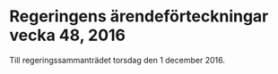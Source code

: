 # Regeringens ärendeförteckningar vecka 48, 2016

Till regeringssammanträdet torsdag den 1 december 2016\.
